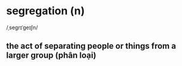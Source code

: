 # segregation (n)

/ˌseɡrɪˈɡeɪʃn/

## the act of separating people or things from a larger group (phân loại)